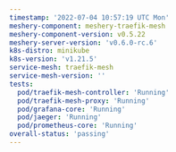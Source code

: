```yaml
---
timestamp: '2022-07-04 10:57:19 UTC Mon'
meshery-component: meshery-traefik-mesh
meshery-component-version: v0.5.22
meshery-server-version: 'v0.6.0-rc.6'
k8s-distro: minikube
k8s-version: 'v1.21.5'
service-mesh: traefik-mesh
service-mesh-version: ''
tests:
  pod/traefik-mesh-controller: 'Running'
  pod/traefik-mesh-proxy: 'Running'
  pod/grafana-core: 'Running'
  pod/jaeger: 'Running'
  pod/prometheus-core: 'Running'
overall-status: 'passing'
---
```

